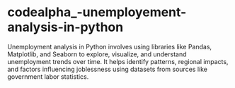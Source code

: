 # codealpha_-unemployement-analysis-in-python
Unemployment analysis in Python involves using libraries like Pandas, Matplotlib, and Seaborn to explore, visualize, and understand unemployment trends over time. It helps identify patterns, regional impacts, and factors influencing joblessness using datasets from sources like government labor statistics.
